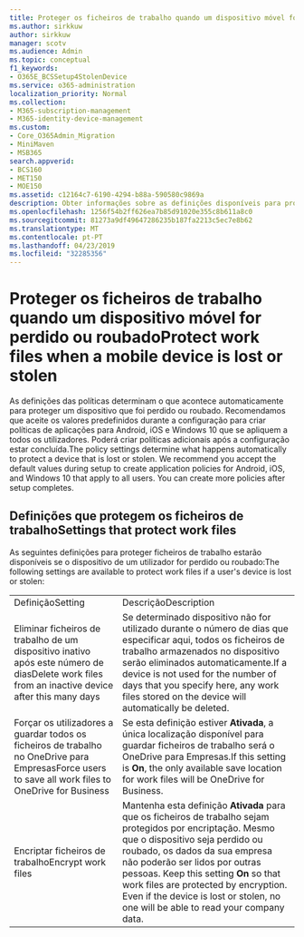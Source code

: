 ```yaml
---
title: Proteger os ficheiros de trabalho quando um dispositivo móvel for perdido ou roubado
ms.author: sirkkuw
author: sirkkuw
manager: scotv
ms.audience: Admin
ms.topic: conceptual
f1_keywords:
- O365E_BCSSetup4StolenDevice
ms.service: o365-administration
localization_priority: Normal
ms.collection:
- M365-subscription-management
- M365-identity-device-management
ms.custom:
- Core_O365Admin_Migration
- MiniMaven
- MSB365
search.appverid:
- BCS160
- MET150
- MOE150
ms.assetid: c12164c7-6190-4294-b88a-590580c9869a
description: Obter informações sobre as definições disponíveis para proteger os ficheiros de trabalho se o dispositivo do utilizador for perdido ou roubado.
ms.openlocfilehash: 1256f54b2ff626ea7b85d91020e355c8b611a8c0
ms.sourcegitcommit: 81273a9df49647286235b187fa2213c5ec7e8b62
ms.translationtype: MT
ms.contentlocale: pt-PT
ms.lasthandoff: 04/23/2019
ms.locfileid: "32285356"
---
```

# <a name="protect-work-files-when-a-mobile-device-is-lost-or-stolen"></a><span data-ttu-id="406da-103">Proteger os ficheiros de trabalho quando um dispositivo móvel for perdido ou roubado</span><span class="sxs-lookup"><span data-stu-id="406da-103">Protect work files when a mobile device is lost or stolen</span></span>

<span data-ttu-id="406da-p101">As definições das políticas determinam o que acontece automaticamente para proteger um dispositivo que foi perdido ou roubado. Recomendamos que aceite os valores predefinidos durante a configuração para criar políticas de aplicações para Android, iOS e Windows 10 que se apliquem a todos os utilizadores. Poderá criar políticas adicionais após a configuração estar concluída.</span><span class="sxs-lookup"><span data-stu-id="406da-p101">The policy settings determine what happens automatically to protect a device that is lost or stolen. We recommend you accept the default values during setup to create application policies for Android, iOS, and Windows 10 that apply to all users. You can create more policies after setup completes.</span></span>
  
## <a name="settings-that-protect-work-files"></a><span data-ttu-id="406da-107">Definições que protegem os ficheiros de trabalho</span><span class="sxs-lookup"><span data-stu-id="406da-107">Settings that protect work files</span></span>

<span data-ttu-id="406da-108">As seguintes definições para proteger ficheiros de trabalho estarão disponíveis se o dispositivo de um utilizador for perdido ou roubado:</span><span class="sxs-lookup"><span data-stu-id="406da-108">The following settings are available to protect work files if a user's device is lost or stolen:</span></span>
  
|||
|:-----|:-----|
|<span data-ttu-id="406da-109">Definição</span><span class="sxs-lookup"><span data-stu-id="406da-109">Setting</span></span>  <br/> |<span data-ttu-id="406da-110">Descrição</span><span class="sxs-lookup"><span data-stu-id="406da-110">Description</span></span>  <br/> |
|<span data-ttu-id="406da-111">Eliminar ficheiros de trabalho de um dispositivo inativo após este número de dias</span><span class="sxs-lookup"><span data-stu-id="406da-111">Delete work files from an inactive device after this many days</span></span>  <br/> |<span data-ttu-id="406da-112">Se determinado dispositivo não for utilizado durante o número de dias que especificar aqui, todos os ficheiros de trabalho armazenados no dispositivo serão eliminados automaticamente.</span><span class="sxs-lookup"><span data-stu-id="406da-112">If a device is not used for the number of days that you specify here, any work files stored on the device will automatically be deleted.</span></span>  <br/> |
|<span data-ttu-id="406da-113">Forçar os utilizadores a guardar todos os ficheiros de trabalho no OneDrive para Empresas</span><span class="sxs-lookup"><span data-stu-id="406da-113">Force users to save all work files to OneDrive for Business</span></span>  <br/> |<span data-ttu-id="406da-114">Se esta definição estiver **Ativada**, a única localização disponível para guardar ficheiros de trabalho será o OneDrive para Empresas.</span><span class="sxs-lookup"><span data-stu-id="406da-114">If this setting is **On**, the only available save location for work files will be OneDrive for Business.</span></span>  <br/> |
|<span data-ttu-id="406da-115">Encriptar ficheiros de trabalho</span><span class="sxs-lookup"><span data-stu-id="406da-115">Encrypt work files</span></span>  <br/> |<span data-ttu-id="406da-p102">Mantenha esta definição **Ativada** para que os ficheiros de trabalho sejam protegidos por encriptação. Mesmo que o dispositivo seja perdido ou roubado, os dados da sua empresa não poderão ser lidos por outras pessoas.  </span><span class="sxs-lookup"><span data-stu-id="406da-p102">Keep this setting **On** so that work files are protected by encryption. Even if the device is lost or stolen, no one will be able to read your company data.  </span></span><br/> |
   

